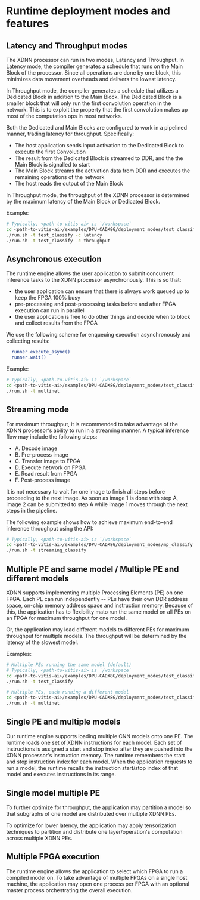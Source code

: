 # Runtime deployment modes and features

## Latency and Throughput modes

The XDNN processor can run in two modes, Latency and Throughput. In Latency mode, the compiler generates a schedule that runs on the Main Block of the processor. Since all operations are done by one block, this minimizes data movement overheads and delivers the lowest latency.

In Throughput mode, the compiler generates a schedule that utilizes a Dedicated Block in addition to the Main Block. The Dedicated Block is a smaller block that will only run the first convolution operation in the network. This is to exploit the property that the first convolution makes up most of the computation ops in most networks.

Both the Dedicated and Main Blocks are configured to work in a pipelined manner, trading latency for throughput. Specifically:
- The host application sends input activation to the Dedicated Block to execute the first Convolution
- The result from the Dedicated Block is streamed to DDR, and the the Main Block is signalled to start
- The Main Block streams the activation data from DDR and executes the remaining operations of the network
- The host reads the output of the Main Block

In Throughput mode, the throughput of the XDNN processor is determined by the maximum latency of the Main Block or Dedicated Block.

Example:
```sh
# Typically, <path-to-vitis-ai> is `/workspace`
cd <path-to-vitis-ai>/examples/DPU-CADX8G/deployment_modes/test_classify.py
./run.sh -t test_classify -c latency
./run.sh -t test_classify -c throughput
```


## Asynchronous execution

The runtime engine allows the user application to submit concurrent inference tasks to the XDNN processor asynchronously. This is so that:
- the user application can ensure that there is always work queued up to keep the FPGA 100% busy
- pre-processing and post-processing tasks before and after FPGA execution can run in parallel
- the user application is free to do other things and decide when to block and collect results from the FPGA

We use the following scheme for enqueuing execution asynchronously and collecting results:
```sh
  runner.execute_async()
  runner.wait()
```

Example:
```sh
# Typically, <path-to-vitis-ai> is `/workspace`
cd <path-to-vitis-ai>/examples/DPU-CADX8G/deployment_modes/test_classify_async_multinet.py
./run.sh -t multinet
```


## Streaming mode

For maximum throughput, it is recommended to take advantage of the XDNN processor's ability to run in a streaming manner.  A typical inference flow may include the following steps:
- A. Decode image
- B. Pre-process image
- C. Transfer image to FPGA
- D. Execute network on FPGA
- E. Read result from FPGA
- F. Post-process image

It is not necessary to wait for one image to finish all steps before proceeding to the next image. As soon as image 1 is done with step A, image 2 can be submitted to step A while image 1 moves through the next steps in the pipeline.

The following example shows how to achieve maximum end-to-end inference throughput using the API:
```sh
# Typically, <path-to-vitis-ai> is `/workspace`
cd <path-to-vitis-ai>/examples/DPU-CADX8G/deployment_modes/mp_classify.py
./run.sh -t streaming_classify
```

## Multiple PE and same model / Multiple PE and different models

XDNN supports implementing multiple Processing Elements (PE) on one FPGA. Each PE can run independently -- PEs have their own DDR address space, on-chip memory address space and instruction memory. Because of this, the application has to flexibility mato run the same model on all PEs on an FPGA for maximum throughput for one model.

Or, the application may load different models to different PEs for maximum throughput for multiple models. The throughput will be determined by the latency of the slowest model.

Examples:
```sh
# Multiple PEs running the same model (default)
# Typically, <path-to-vitis-ai> is `/workspace`
cd <path-to-vitis-ai>/examples/DPU-CADX8G/deployment_modes/test_classify.py
./run.sh -t test_classify

# Multiple PEs, each running a different model
cd <path-to-vitis-ai>/examples/DPU-CADX8G/deployment_modes/test_classify_async_multinet.py
./run.sh -t multinet
```


## Single PE and multiple models

Our runtime engine supports loading multiple CNN models onto one PE. The runtime loads one set of XDNN instructions for each model. Each set of instructions is assigned a start and stop index after they are pushed into the XDNN processor's instruction memory. The runtime remembers the start and stop instruction index for each model. When the application requests to run a model, the runtime recalls the instruction start/stop index of that model and executes instructions in its range.


## Single model multiple PE

To further optimize for throughput, the application may partition a model so that subgraphs of one model are distributed over multiple XDNN PEs.

To optimize for lower latency, the application may apply tensorization techniques to partition and distribute one layer/operation's computation across multiple XDNN PEs.


## Multiple FPGA execution

The runtime engine allows the application to select which FPGA to run a compiled model on. To take advantage of multiple FPGAs on a single host machine, the application may open one process per FPGA with an optional master process orchestrating the overall execution.
